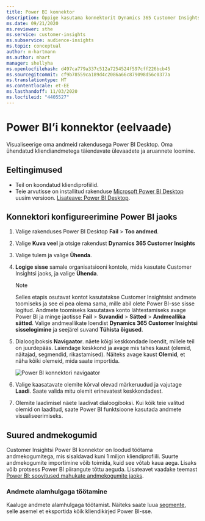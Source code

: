 ```yaml
---
title: Power BI konnektor
description: Õppige kasutama konnektorit Dynamics 365 Customer Insights Power BI-s.
ms.date: 09/21/2020
ms.reviewer: sthe
ms.service: customer-insights
ms.subservice: audience-insights
ms.topic: conceptual
author: m-hartmann
ms.author: mhart
manager: shellyha
ms.openlocfilehash: d497ca779a337c512a7254524f597cff226bcb45
ms.sourcegitcommit: cf9b78559ca189d4c2086a66c879098d56c0377a
ms.translationtype: HT
ms.contentlocale: et-EE
ms.lasthandoff: 11/03/2020
ms.locfileid: "4405527"
---
```

# <a name="connector-for-power-bi-preview"></a>Power BI’i konnektor (eelvaade)

Visualiseerige oma andmeid rakendusega Power BI Desktop. Oma ühendatud kliendiandmetega täiendavate ülevaadete ja aruannete loomine.

## <a name="prerequisites"></a>Eeltingimused

- Teil on koondatud kliendiprofiilid.
- Teie arvutisse on installitud rakenduse [Microsoft Power BI Desktop](https://powerbi.microsoft.com/desktop/) uusim versioon. [Lisateave: Power BI Desktop](https://docs.microsoft.com/power-bi/desktop-what-is-desktop).

## <a name="configure-the-connector-for-power-bi"></a>Konnektori konfigureerimine Power BI jaoks

1. Valige rakenduses Power BI Desktop **Fail** > **Too andmed**.

1. Valige **Kuva veel** ja otsige rakendust **Dynamics 365 Customer Insights**

1. Valige tulem ja valige **Ühenda**.

1. **Logige sisse** samale organisatsiooni kontole, mida kasutate Customer Insightsi jaoks, ja valige **Ühenda**.
   > [!NOTE]
   > Selles etapis osutavat kontot kasutatakse Customer Insightsist andmete toomiseks ja see ei pea olema sama, mille abil olete Power BI-sse sisse logitud. Andmete toomiseks kasutatava konto lähtestamiseks avage Power BI ja minge jaotisse **Fail** > **Suvandid** > **Sätted** > **Andmeallika sätted**. Valige andmeallikate loendist **Dynamics 365 Customer Insightsi sisselogimine** ja seejärel suvand **Tühista õigused**.  

1. Dialoogiboksis **Navigaator**. näete kõigi keskkondade loendit, millele teil on juurdepääs. Laiendage keskkond ja avage mis tahes kaust (olemid, näitajad, segmendid, rikastamised). Näiteks avage kaust **Olemid**, et näha kõiki olemeid, mida saate importida.

   ![Power BI konnektori navigaator](media/power-bi-navigator.png "Power BI konnektori navigaator")

1. Valige kaasatavate olemite kõrval olevad märkeruudud ja vajutage **Laadi**. Saate valida mitu olemit erinevatest keskkondadest.

1. Olemite laadimisel näete laadivat dialoogiboksi. Kui kõik teie valitud olemid on laaditud, saate Power BI funktsioone kasutada andmete visualiseerimiseks.

## <a name="large-data-sets"></a>Suured andmekogumid

Customer Insightsi Power BI konnektor on loodud töötama andmekogumitega, mis sisaldavad kuni 1 miljon kliendiprofiili. Suurte andmekogumite importimine võib toimida, kuid see võtab kaua aega. Lisaks võib protsess Power BI piirangute tõttu aeguda. Lisateavet vaadake teemast [Power BI: soovitused mahukate andmekogumite jaoks](https://docs.microsoft.com/power-bi/admin/service-premium-what-is#large-datasets). 

### <a name="work-with-a-subset-of-data"></a>Andmete alamhulgaga töötamine

Kaaluge andmete alamhulgaga töötamist. Näiteks saate luua [segmente](segments.md), selle asemel et eksportida kõik kliendikirjed Power BI-sse.
